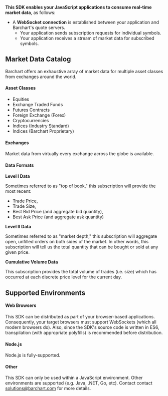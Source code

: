 **This SDK enables your JavaScript applications to consume real-time market data**, as follows:

* A **WebSocket connection** is established between your application and Barchart's quote servers.
  * Your application sends subscription requests for individual symbols.
  * Your application receives a stream of market data for subscribed symbols.

## Market Data Catalog

Barchart offers an exhaustive array of market data for multiple asset classes from exchanges around the world.

#### Asset Classes

* Equities
* Exchange Traded Funds
* Futures Contracts
* Foreign Exchange (Forex)
* Cryptocurrencies
* Indices (Industry Standard)
* Indices (Barchart Proprietary)

#### Exchanges

Market data from virtually every exchange across the globe is available.

#### Data Formats

**Level I Data**

Sometimes referred to as "top of book," this subscription will provide the most recent:

* Trade Price,
* Trade Size,
* Best Bid Price (and aggregate bid quantity),
* Best Ask Price (and aggregate ask quantity)

**Level II Data**

Sometimes referred to as "market depth," this subscription will aggregate open, unfilled orders on both sides of the market. In other words, this subscription will tell us the total quantity that can be bought or sold at any given price.

**Cumulative Volume Data**

This subscription provides the total volume of trades (i.e. size) which has occurred at each discrete price level for the current day.

## Supported Environments

#### Web Browsers

This SDK can be distributed as part of your browser-based applications. Consequently, your target browsers must support WebSockets (which all modern browsers do). Also, since the SDK's source code is written in ES6, transpilation (with appropriate polyfills) is recommended before distribution.

#### Node.js

Node.js is fully-supported.

#### Other

This SDK can only be used within a JavaScript environment. Other environments are supported (e.g. Java, .NET, Go, etc). Contact contact solutions@barchart.com for more details.







